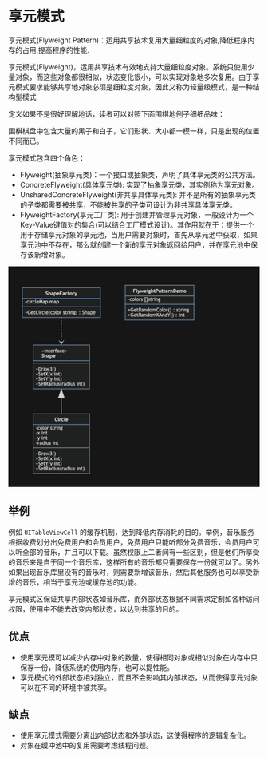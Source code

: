 # 享元模式

享元模式(Flyweight Pattern)：运用共享技术复用大量细粒度的对象,降低程序内存的占用,提高程序的性能.

享元模式(Flyweight)，运用共享技术有效地支持大量细粒度对象。系统只使用少量对象，而这些对象都很相似，状态变化很小，可以实现对象地多次复用。由于享元模式要求能够共享地对象必须是细粒度对象，因此又称为轻量级模式，是一种结构型模式

定义如果不是很好理解地话，读者可以对照下面围棋地例子细细品味：

围棋棋盘中包含大量的黑子和白子，它们形状、大小都一模一样，只是出现的位置不同而已。

享元模式包含四个角色：

- Flyweight(抽象享元类)：一个接口或抽象类，声明了具体享元类的公共方法。
- ConcreteFlyweight(具体享元类): 实现了抽象享元类，其实例称为享元对象。
- UnsharedConcreteFlyweight(非共享具体享元类): 并不是所有的抽象享元类的子类都需要被共享，不能被共享的子类可设计为非共享具体享元类。
- FlyweightFactory(享元工厂类): 用于创建并管理享元对象，一般设计为一个Key-Value键值对的集合(可以结合工厂模式设计)。其作用就在于：提供一个用于存储享元对象的享元池，当用户需要对象时，首先从享元池中获取，如果享元池中不存在，那么就创建一个新的享元对象返回给用户，并在享元池中保存该新增对象。

![享元模式](../../img/structural/flyweight.png)

## 举例

例如 `UITableViewCell` 的缓存机制，达到降低内存消耗的目的。举例，音乐服务根据收费划分出免费用户和会员用户，免费用户只能听部分免费音乐，会员用户可以听全部的音乐，并且可以下载。虽然权限上二者间有一些区别，但是他们所享受的音乐来是自于同一个音乐库，这样所有的音乐都只需要保存一份就可以了。另外如果出现音乐库里没有的音乐时，则需要新增该音乐，然后其他服务也可以享受新增的音乐，相当于享元池或缓存池的功能。

享元模式区保证共享内部状态如音乐库，而外部状态根据不同需求定制如各种访问权限，使用中不能去改变内部状态，以达到共享的目的。

## 优点

- 使用享元模可以减少内存中对象的数量，使得相同对象或相似对象在内存中只保存一份，降低系统的使用内存，也可以提性能。
- 享元模式的外部状态相对独立，而且不会影响其内部状态，从而使得享元对象可以在不同的环境中被共享。

## 缺点

- 使用享元模式需要分离出内部状态和外部状态，这使得程序的逻辑复杂化。
- 对象在缓冲池中的复用需要考虑线程问题。

